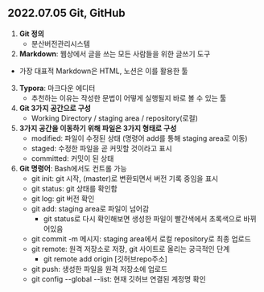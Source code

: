 ## 2022.07.05 Git, GitHub

1. **Git 정의**
   - 분산버전관리시스템
2.  **Markdown**: 웹상에서 글을 쓰는 모든 사람들을 위한 글쓰기 도구
   * 가장 대표적 Markdown은 HTML, 노션은 이를 활용한 툴
3. **Typora**: 마크다운 에디터
   * 추천하는 이유는 작성한 문법이 어떻게 실행될지 바로 볼 수 있는 툴
4. **Git 3가지 공간으로 구성**
   - Working Directory / staging area / repository(로컬)
5. **3가지 공간을 이동하기 위해 파일은 3가지 형태로 구성**
   - modified: 파일이 수정된 상태 (명령어 add를 통해 staging area로 이동)
   - staged: 수정한 파일을 곧 커밋할 것이라고 표시
   - committed: 커밋이 된 상태
5. **Git 명령어**: Bash에서도 컨트롤 가능
   * git init: git 시작, (master)로 변환되면서 버전 기록 중임을 표시
   * git status: git 상태를 확인함
   * git log: git 버전 확인
   * git add: staging area로 파일이 넘어감
     - git status로 다시 확인해보면 생성한 파일이 빨간색에서 초록색으로 바뀌어있음
   * git commit -m 메시지: staging area에서 로컬 repository로 최종 업로드
   * git remote: 원격 저장소로 저장, git 사이트로 올리는 궁극적인 단계
     - git remote add origin [깃허브repo주소]
   * git push: 생성한 파일을 원격 저장소에 업로드
   * git config --global --list: 현재 깃허브 연결된 계정명 확인